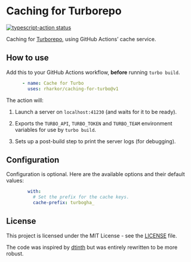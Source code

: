 # Caching for Turborepo

[![typescript-action status](https://github.com/rharkor/caching-for-turbo/workflows/ci/badge.svg)](https://github.com/rharkor/caching-for-turbo/actions)

Caching for [Turborepo](https://turbo.build/repo/), using GitHub Actions’ cache
service.

## How to use

Add this to your GitHub Actions workflow, **before** running `turbo build`.

<!-- prettier-ignore -->
```yaml
      - name: Cache for Turbo
        uses: rharkor/caching-for-turbo@v1
```

The action will:

1. Launch a server on `localhost:41230` (and waits for it to be ready).

2. Exports the `TURBO_API`, `TURBO_TOKEN` and `TURBO_TEAM` environment variables
   for use by `turbo build`.

3. Sets up a post-build step to print the server logs (for debugging).

## Configuration

Configuration is optional. Here are the available options and their default
values:

<!-- prettier-ignore -->
```yaml
        with:
          # Set the prefix for the cache keys.
          cache-prefix: turbogha_
```

## License

This project is licensed under the MIT License - see the [LICENSE](LICENSE)
file.

The code was inspired by
[dtinth](https://github.com/dtinth/setup-github-actions-caching-for-turbo/actions)
but was entirely rewritten to be more robust.

